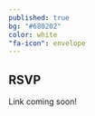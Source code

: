 ```yaml
---
published: true
bg: "#680202"
color: white
"fa-icon": envelope
---
```














## RSVP

Link coming soon!
